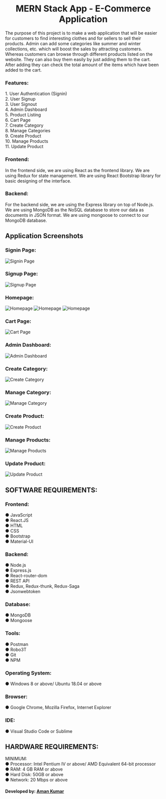<h1 align="center">MERN Stack App - E-Commerce Application</h1>
<p>The purpose of this project is to make a web application that will be easier for customers to find interesting clothes and for sellers to sell their products. Admin can add some categories like summer and winter collections, etc. which will boost the sales by attracting customers. Whereas customers can browse through different products listed on the website. They can also buy them easily by just adding them to the cart. After adding they can check the total amount of the items which have been added to the cart.</p>

<h3>Features:</h3>
1. User Authentication (Signin)<br/>
2. User Signup<br/>
3. User Signout<br/>
4. Admin Dashboard<br/>
5. Product Listing<br/>
6. Cart Page<br/>
7. Create Category<br/>
8. Manage Categories<br/>
9. Create Product<br/>
10. Manage Products<br/>
11. Update Product<br/>

<h3>Frontend:</h3> In the frontend side, we are using React as the frontend library.
We are using Redux for state management. We are using React Bootstrap
library for basic designing of the interface.
<h3>Backend:</h3> For the backend side, we are using the Express library on top of
Node.js. We are using MongoDB as the NoSQL database to store our data as
documents in JSON format. We are using mongoose to connect to our
MongoDB database.

<h2>Application Screenshots</h2>

<h3>Signin Page:</h3>
<img src="/screenshots/Signin Page.png" width=auto title="Signin Page"><br/>

<h3>Signup Page:</h3>
<img src="/screenshots/Signup Page.png" width=auto title="Signup Page"><br/>

<h3>Homepage:</h3>
<img src="/screenshots/Home Page 1.png" width=auto title="Homepage">
<img src="/screenshots/Home Page 2.png" width=auto title="Homepage">
<img src="/screenshots/Home Page 3.png" width=auto title="Homepage"><br/>

<h3>Cart Page:</h3>
<img src="/screenshots/Cart Page.png" width=auto title="Cart Page"><br/>

<h3>Admin Dashboard:</h3>
<img src="/screenshots/Admin Dashboard.png" width=auto title="Admin Dashboard"><br/>

<h3>Create Category:</h3>
<img src="/screenshots/Create Category.png" width=auto title="Create Category"><br/>

<h3>Manage Category:</h3>
<img src="/screenshots/Manage Category.png" width=auto title="Manage Category"><br/>

<h3>Create Product:</h3>
<img src="/screenshots/Create Product.png" width=auto title="Create Product"><br/>

<h3>Manage Products:</h3>
<img src="/screenshots/Manage Products.png" width=auto title="Manage Products"><br/>

<h3>Update Product:</h3>
<img src="/screenshots/Update Product.png" width=auto title="Update Product"><br/>

<h2>SOFTWARE REQUIREMENTS:</h2>
<h3>Frontend:</h3>
● JavaScript<br/>
● React.JS<br/>
● HTML<br/>
● CSS<br/>
● Bootstrap<br/>
● Material-UI<br/>
<h3>Backend:</h3>
● Node.js<br/>
● Express.js<br/>
● React-router-dom<br/>
● REST API<br/>
● Redux, Redux-thunk, Redux-Saga<br/>
● Jsonwebtoken<br/>
<h3>Database:</h3>
● MongoDB<br/>
● Mongoose<br/>
<h3>Tools:</h3>
● Postman<br/>
● Robo3T<br/>
● Git<br/>
● NPM<br/>
<h3>Operating System:</h3>
● Windows 8 or above/ Ubuntu 18.04 or above<br/>
<h3>Browser:</h3>
● Google Chrome, Mozilla Firefox, Internet Explorer<br/>
<h3>IDE:</h3>
● Visual Studio Code or Sublime<br/>

<h2>HARDWARE REQUIREMENTS:</h2>
MINIMUM:<br/>
● Processor: Intel Pentium IV or above/ AMD Equivalent 64-bit processor<br/>
● RAM: 4 GB RAM or above<br/>
● Hard Disk: 50GB or above<br/>
● Network: 20 Mbps or above<br/>

<h4>Developed by: <a href="https://www.linkedin.com/in/aman-kumar-9594661a7/" target="_blank">Aman Kumar</a></h4>
